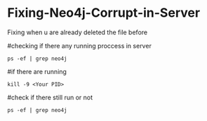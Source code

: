 # Fixing-Neo4j-Corrupt-in-Server
Fixing when u are already deleted the file before

#checking if there any running proccess in server

```
ps -ef | grep neo4j
```

#if there are running

```
kill -9 <Your PID>
```

#check if there still run or not
```
ps -ef | grep neo4j
```
